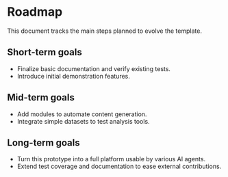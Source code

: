 # Roadmap

This document tracks the main steps planned to evolve the template.

## Short-term goals
- Finalize basic documentation and verify existing tests.
- Introduce initial demonstration features.

## Mid-term goals
- Add modules to automate content generation.
- Integrate simple datasets to test analysis tools.

## Long-term goals
- Turn this prototype into a full platform usable by various AI agents.
- Extend test coverage and documentation to ease external contributions.
